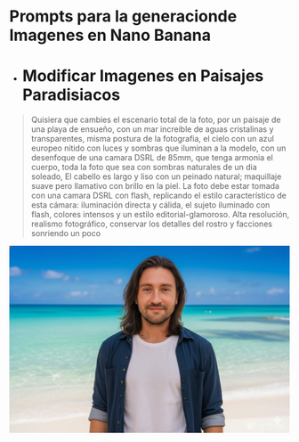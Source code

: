 # Prompts para la generacionde Imagenes en Nano Banana

- # Modificar Imagenes en Paisajes Paradisiacos

> Quisiera que cambies el escenario total de la foto, por un paisaje de una playa de ensueño, con un mar increible de aguas cristalinas y transparentes, misma postura de la fotografia, el cielo con un azul europeo nitido con luces y sombras que iluminan a la modelo, con un desenfoque de una camara DSRL de 85mm, que tenga armonia el cuerpo, toda la foto que sea con sombras naturales de un dia soleado, El cabello es largo y liso con un peinado natural; maquillaje suave pero llamativo con brillo en la piel. La foto debe estar tomada con una camara DSRL con flash, replicando el estilo característico de esta cámara: iluminación directa y cálida, el sujeto iluminado con flash, colores intensos y un estilo editorial-glamoroso. Alta resolución, realismo fotográfico, conservar los detalles del rostro y facciones sonriendo un poco


![Imagen Generada](Assets/PeloLargo.jpg)
